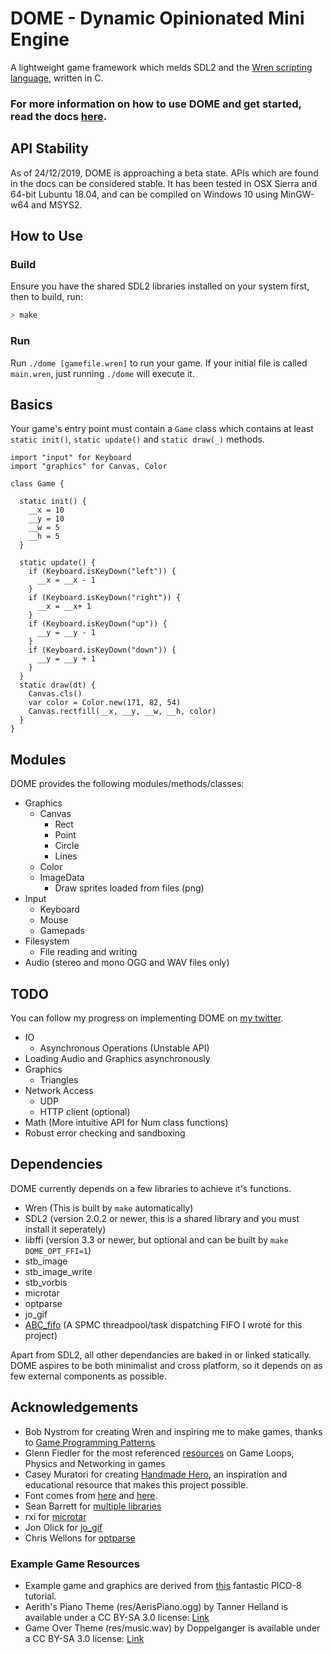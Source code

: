 # DOME - Dynamic Opinionated Mini Engine

A lightweight game framework which melds SDL2 and the [Wren scripting language](http://wren.io), written in C.

### For more information on how to use DOME and get started, read the docs [here](https://avivbeeri.github.io/dome).

## API Stability

As of 24/12/2019, DOME is approaching a beta state. APIs which are found in the docs can be considered stable. It has been tested in OSX Sierra and 64-bit Lubuntu 18.04, and can be compiled on Windows 10 using MinGW-w64 and MSYS2.

## How to Use

### Build

Ensure you have the shared SDL2 libraries installed on your system first, then to build, run:

```bash
> make
```

### Run

Run `./dome [gamefile.wren]` to run your game. If your initial file is called `main.wren`, just running `./dome` will execute it.

## Basics

Your game's entry point must contain a `Game` class which contains at least `static init()`, `static update()` and `static draw(_)` methods.

```wren
import "input" for Keyboard
import "graphics" for Canvas, Color

class Game {

  static init() {
    __x = 10
    __y = 10
    __w = 5
    __h = 5
  }

  static update() {
    if (Keyboard.isKeyDown("left")) {
      __x = __x - 1 
    }
    if (Keyboard.isKeyDown("right")) {
      __x = __x+ 1 
    }
    if (Keyboard.isKeyDown("up")) {
      __y = __y - 1 
    }
    if (Keyboard.isKeyDown("down")) {
      __y = __y + 1 
    }
  }
  static draw(dt) {
    Canvas.cls()
    var color = Color.new(171, 82, 54)
    Canvas.rectfill(__x, __y, __w, __h, color)
  }
}

```

## Modules

DOME provides the following modules/methods/classes:
- Graphics
  - Canvas
    - Rect
    - Point
    - Circle
    - Lines
  - Color
  - ImageData
    - Draw sprites loaded from files (png)
- Input
  - Keyboard
  - Mouse
  - Gamepads
- Filesystem
  - File reading and writing
- Audio (stereo and mono OGG and WAV files only)

## TODO
You can follow my progress on implementing DOME on [my twitter](https://twitter.com/avivbeeri/status/1012448692119457798).

- IO
  - Asynchronous Operations (Unstable API)
- Loading Audio and Graphics asynchronously
- Graphics 
  - Triangles
- Network Access
  - UDP
  - HTTP client (optional)
- Math (More intuitive API for Num class functions)
- Robust error checking and sandboxing

## Dependencies

DOME currently depends on a few libraries to achieve it's functions.
- Wren (This is built by `make` automatically)
- SDL2 (version 2.0.2 or newer, this is a shared library and you must install it seperately)
- libffi (version 3.3 or newer, but optional and can be built by `make DOME_OPT_FFI=1`)
- stb_image
- stb_image_write
- stb_vorbis
- microtar
- optparse
- jo_gif
- [ABC_fifo](https://github.com/avivbeeri/abc) (A SPMC threadpool/task dispatching FIFO I wrote for this project)

Apart from SDL2, all other dependancies are baked in or linked statically. DOME aspires to be both minimalist and cross platform, so it depends on as few external components as possible.

## Acknowledgements

- Bob Nystrom for creating Wren and inspiring me to make games, thanks to [Game Programming Patterns](http://gameprogrammingpatterns.com)
- Glenn Fiedler for the most referenced [resources](https://gafferongames.com/) on Game Loops, Physics and Networking in games
- Casey Muratori for creating [Handmade Hero](https://hero.handmade.network), an inspiration and educational resource that makes this project possible. 
- Font comes from [here](https://opengameart.org/content/ascii-bitmap-font-cellphone) and [here](https://github.com/dhepper/font8x8).
- Sean Barrett for [multiple libraries](https://github.com/nothings/stb)
- rxi for [microtar](https://github.com/rxi/microtar)
- Jon Olick for [jo_gif](https://www.jonolick.com/home/gif-writer)
- Chris Wellons for [optparse](https://github.com/skeeto/optparse)

### Example Game Resources
- Example game and graphics are derived from [this](https://ztiromoritz.github.io/pico-8-shooter/) fantastic PICO-8 tutorial.
- Aerith's Piano Theme (res/AerisPiano.ogg) by Tanner Helland is available under a CC BY-SA 3.0 license: [Link](http://www.tannerhelland.com/68/aeris-theme-piano/)
- Game Over Theme (res/music.wav) by Doppelganger is available under a CC BY-SA 3.0 license: [Link](https://opengameart.org/content/game-over-theme)
